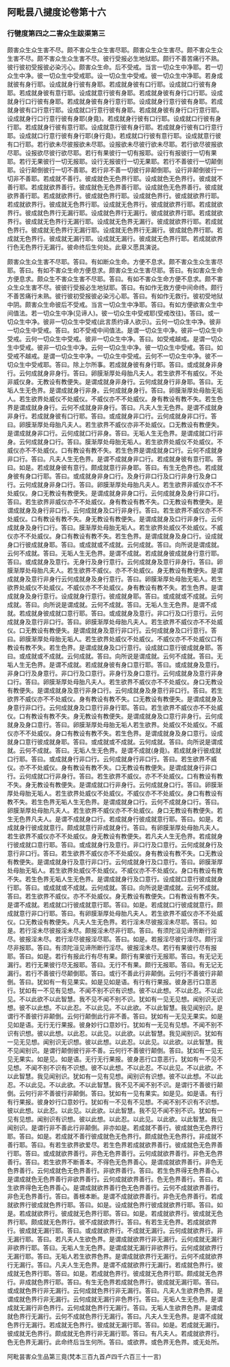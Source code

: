 ## 阿毗昙八揵度论卷第十六

### 行犍度第四之二害众生跋渠第三

颇害众生众生害不尽。颇不害众生众生害尽耶。颇害众生众生害尽。颇不害众生众生害不尽。颇不害众生众生害不尽。彼行受报必生地狱耶。颇行不善苦痛行不熟。彼行彼初受报彼必染污心。颇害众生命。后不受戒。当言一切众生中净耶。若一切众生中净。彼一切众生中受戒耶。设一切众生中受戒。彼一切众生中净耶。若身成就彼有身行耶。设成就身行彼有身耶。若成就身彼有口行耶。设成就口行彼有身耶。若成就身彼有意行耶。设成就意行彼有身耶。若成就身彼有身行口行耶。设成就身行口行彼有身耶。若成就身彼有身行意行耶。设成就身行意行彼有身耶。若成就身彼有口行意行耶。设成就口行意行彼有身耶。若成就身彼有身行口行意行耶。设成就身行口行意行彼有身耶(身竟)。若成就身行彼有口行耶。设成就口行彼有身行耶。若成就身行彼有意行耶。设成就意行彼有身行耶。若成就身行彼有口行意行耶。设成就口行意行彼有身行耶(身行竟)。若成就口行彼有意行耶。设成就意行彼有口行耶。若行欲未尽彼报欲未尽耶。设报欲未尽彼行欲未尽耶。若行欲尽彼报欲尽耶。设报欲尽彼行欲尽耶。若行有果彼行一切有报耶。设行有报彼行一切有果耶。若行无果彼行一切无报耶。设行无报彼行一切无果耶。若行不善彼行一切颠倒耶。设行颠倒彼行一切不善耶。若行非不善一切彼行非颠倒耶。设行非颠倒彼行一切非不善耶。若成就不善行。彼成就色无色界行耶。设成就色无色界行。彼成就不善行耶。若成就欲界善行。彼成就色无色界善行耶。设成就色无色界善行。彼成就欲界善行耶。若成就欲界行。彼成就色界行耶。设成就色界行。彼成就欲界行耶。若成就欲界行。彼成就无色界行耶。设成就无色界行。彼成就欲界行耶。若成就欲界行。彼成就色界行无漏行耶。设成就色界行无漏行。彼成就欲界行耶。若成就欲界行。彼成就无色界行无漏行耶。设成就无色界无漏行。彼成就欲界行耶。若成就色界行。彼成就无色界行无漏行耶。设成就无色界行无漏行。彼成就色界行耶。若成就无色界行。彼成就无漏行耶。设成就无漏行。彼成就无色界行耶。若成就欲界行色无色界行无漏行。彼命终后生何处。此章义愿具演说。

颇害众生众生害不尽耶。答曰。有如断众生命。方便不息求。颇不害众生众生害尽耶。答曰。有如不害众生命方便息求。颇害众生众生害尽耶。答曰。有如害众生命方便息求。颇众生不害众生害不尽耶。答曰。有如不害众生命方便不息求。颇不害众生众生害不尽。彼彼行受报必生地狱耶。答曰。有如作无救方便中间命终。颇行不善苦痛行未熟。彼行彼初受报彼必染污心耶。答曰。有如作无救行。彼初受地狱中阴。颇害众生命彼后不受戒。当言一切众生中净耶。答曰。有如方便欲害众生中间值法。若一切众生中净(见谛人)。彼一切众生中受戒耶(受戒改往)。答曰。或一切众生中净。彼非一切众生中受戒(此言质约译人欲示)。云何一切众生中净。彼非一切众生中受戒。答曰。如不受戒中间值法。是谓一切众生中净。彼非一切众生中受戒。云何一切众生中受戒。彼非一切众生中净。答曰。如受戒越戒。是谓一切众生中受戒。彼非一切众生中净。云何一切众生中净。彼一切众生中受戒。答曰。如受戒不越戒。是谓一切众生中净。一切众生中受戒。云何不一切众生中净。彼不一切众生中受戒耶。答曰。除上尔所事。若成就身彼有身行耶。答曰。或成就身非身行。云何成就身非身行。答曰。卵膜渐厚处母胎凡夫人。若生欲界不有威仪。不处非威仪身。无教设有教便失。是谓成就身非身行。云何成就身行非身耶。答曰。无垢人生无色界。是谓成就身行非身。云何成就身身行。答曰。卵膜渐厚处母胎无垢人。若生欲界处威仪不处威仪。不威仪亦不不处威仪。身有教设有教不失。若生色界是谓成就身身行。云何不成就身非身行。答曰。凡夫人生无色界。是谓不成就身非身行。若成就身彼有口行耶。答曰。或成就身非口行。云何成就身非口行。答曰。卵膜渐厚处母胎凡夫人。若生欲界不威仪亦非不处威仪。口无教设有教便失。是谓成就身非口行。云何成就口行非身。答曰。无垢人生无色界。是谓成就口行非身。云何成就身口行。答曰。膜渐厚处母胎无垢人。若生欲界处威仪不处威仪。不威仪亦不不处威仪。口有教设有教不失。若生色界是谓成就身口行。云何不成就身非口行。答曰。凡夫人生无色界。是谓不成就身非口行。若成就身彼有意行耶。答曰。如是。若成就身彼有意行。颇成就意行非身耶。答曰。有生无色界也。若成就身彼有身口行耶。答曰。或成就身非身口行。及身行非口行及口行非身行及身口行。云何成就身非身口行。答曰。卵膜渐厚处母胎凡夫人。若生欲界非威仪亦不不处威仪。身口无教设有教便失。是谓成就身非身口行。云何成就身及身行非口行。答曰。若生欲界非威仪亦不不处威仪。身有教设有教不失。口无教设有教便失。是谓成就身及身行非口行。云何成就身及口行非身行。答曰。若生欲界不威仪亦不不处威仪。口有教设有教不失。身无教设有教便失。是谓成就身及口行非身行。云何成就身及身行口行。答曰。膜渐厚处母胎无垢人。若生欲界处威仪不处威仪。不威仪亦不不处威仪。身口有教设有教不失。若生色界。是谓成就身及身口行。设成就身口行彼成就身耶。答曰。或成就或不成就。云何成就。答曰。向所说是谓成就。云何不成就。答曰。无垢人生无色界。是谓不成就。若成就身彼成就身行意行耶。答曰。或成就身及意行。无身行及身行意行。云何成就身及意行非身行。答曰。卵膜渐厚处母胎凡夫人。若生欲界不威仪。亦不不处威仪。身无教设有教便失。是谓成就身及意行非身行云何成就身及身行意行。答曰。卵膜渐厚处母胎无垢人。若生欲界处威仪不处威仪。不威仪亦不不处威仪。身有教设有教不失。若生色界。是谓成就身及身行意行。设成就身行意行。彼成就身耶。答曰。或成就或不成就。云何成就。答曰。向所说是谓成就。云何不成就。答曰。无垢人生无色界。是谓不成就。若成就身彼成就口意行耶。答曰。或成就身及意行。非口行及口行意行。云何成就身及意行非口行。答曰。卵膜渐厚处母胎凡夫人。若生欲界不威仪亦不不处威仪。口无教设有教便失。是谓成就身及意行非口行。云何成就身及口行意行。答曰。卵膜渐厚处母胎无垢人。若生欲界处威仪不处威仪。不威仪亦不不处威仪口有教设有教不失。若生色界。是谓成就身及口行意行。设成就口意行彼成就身耶。答曰。或成就或不成就。云何成就。答曰。向所说是谓成就。云何不成就。答曰。无垢人生无色界。是谓不成就。若成就身彼有身口意行耶。答曰。或成就身及意行。非身口行及身意行。非口行及口意行。非身行及身口意行。云何成就身及意行非身口行。答曰。卵膜渐厚处母胎凡夫人。若生欲界不威仪亦不不处威仪。身口无教设有教便失。是谓成就身及意行非身口行。云何成就身及身意行非口行。答曰。若生欲界不威仪亦不不处威仪。身有教设有教不失。口无教设有教便失。是谓成就身及身意行非口行。云何成就身及口意行非身行耶。答曰。若生欲界不威仪亦不不处威仪。口有教设有教不失。身无教设有教便失。是谓成就身及口意行非身行。云何成就身及身口意行。答曰。卵膜渐厚处母胎无垢人若生欲界。处威仪不处威仪。不威仪亦不不处威仪。身口有教设有教不失。若生色界。是谓成就身及身口意行。设成就身口意行彼成就身耶。答曰。或成就或不成就。云何成就。答曰。向所说是谓成就。云何不成就。答曰。无垢人生无色界。是谓不成就(身竟)。若成就身行彼成就口行耶。答曰。或成就身行非口行。云何成就身行非口行。答曰。若生欲界不威仪。亦不不处威仪。身有教设有教不失。口无教设有教便失。是谓成就身行非口行。云何成就口行非身行。答曰。若生欲界不威仪。亦不不处威仪。口有教设有教不失。身无教设有教便失。是谓成就口行非身行。云何成就身口行。答曰。卵膜渐厚处母胎无垢人。若生欲界处威仪不处威仪。不威仪亦不不处威仪。身口有教设有教不失。若生色界无垢人生无色界。是谓成就身口行。云何不成就身口行。答曰。卵膜渐厚处母胎凡夫人。若生欲界不威仪亦不不处威仪。身口无教设有教便失。若生无色界凡夫人。是谓不成就身口行。若成就身行彼成就意行耶。答曰。如是。若成就身行彼成就意行。颇成就意行非成就身行。答曰。有卵膜渐厚处母胎凡夫人。若生欲界不威仪亦不不处威仪。身无教设有教便失。若凡夫人生无色界。若成就身行彼成就口意行耶。答曰。或成就身行及意行。非口行及口意行。云何成就身行及意行非口行。答曰。若生欲界不威仪亦不不处威仪。身有教设有教不失。口无教设有教便失。是谓成就身行及意行非口行。云何成就身行及口意行。答曰。卵膜渐厚处母胎无垢人。若生欲界处威仪不处威仪。不威仪亦不不处威仪。身口有教设有教不失。若生色界无垢人生无色界。是谓成就身行及口意行。设成就口意行彼成就身行耶。答曰。或成就或不成就。云何成就。答曰。向所说是谓成就。云何不成就。答曰。若生欲界不威仪。亦不不处威仪。身无教设有教便失。口有教设有教不失。是谓不成就。若成就口行彼成就意行耶。答曰。如是。若成就口行彼成就意行。颇成就意行非口行耶。答曰。有卵膜渐厚处母胎凡夫人。若生欲界不威仪亦不不处威仪。口无教设有教便失。凡夫人生无色界。若行淫未尽彼报淫未尽耶。答曰。如是。若行淫未尽彼报淫未尽。颇报淫未尽非行耶。答曰。有须陀洹见谛所断行淫尽。彼报淫未尽。若行淫尽彼报淫尽耶。答曰。如是。若报淫尽彼行淫尽。颇行淫尽非报耶。答曰。有须陀洹见谛所断行淫尽。彼报淫未尽。若行有果彼行尽有报耶。答曰。如是。若行有报此行有尽有果。颇行有果彼行无报耶。答曰。有无记无漏行。若行无果彼行尽无报耶。答曰。无行不有果。颇行无报耶。答曰。有无记无漏行。若行不善彼行尽颠倒耶。答曰。或行不善此行非颠倒。云何行不善彼行非颠倒。答曰。犹如有一有见果实。如是见如是语。有行有行果报。彼身恶行口意恶行。犹如有一不见有见想。不闻不别不识有识想。彼不以此想。不以此忍。不以此见。不以此欲不以此智慧。我不见不闻不别不识。犹如有一见无见想。闻别识无识想。彼不以此想。不以此忍。不以此见。不以此欲。不以此智慧。我见闻别识。是谓行不善彼行非颠倒。云何行颠倒此行非不善。答曰。犹如有一无见无果实。如是见如是语。无行无行果报。彼身妙行口意妙行。犹如有一无见有见想。不闻不别不识有识想。彼以此想。以此忍。以此见。以此欲。以此智慧。我见闻别识。犹如有一见无见想。闻别识无识想。彼以此想。以此忍。以此见。以此欲。以此智慧。我不见闻别识。是谓行颠倒彼行非不善。云何行不善彼行颠倒。答曰。犹如有一见无见无果实。如是见。如是语。无行无行果报。彼身恶行口意恶行。犹如有一不见不见想。不闻不别不识有不识想。彼不以此想。不以此忍。不以此见。不以此欲。不以此智慧。我见闻别识。犹如有一见有见想。闻别识有识想。彼不以此想。不以此忍。不以此见。不以此欲。不以此智慧。我不见不闻不别不识。是谓行不善彼行颠倒。云何行非不善彼行非颠倒。答曰。犹如有一见有果实。如是见。如是语。有行有行果报。彼身妙行口意妙行。犹如有一不见有不见想。不闻不别不识有不识想。彼以此想。以此忍。以此见。以此欲。以此智慧。我不见不闻不别不识。犹如有一见有见想。闻别识有识想。彼以此想。以此忍。以此见。以此欲。以此智慧。我见闻别识。是谓行非不善此行非颠倒。非亦如是。若成就不善行。彼成就色无色界行耶。答曰。如是。若成就不善行彼成就色无色界行。颇成就色无色界行。非成就不善行耶。答曰。有若生欲界欲爱尽。若生色界若成就欲界善行。彼成就色无色界善行耶。答曰。或成就欲界善行。非色无色界善行。云何成就欲界善行。非色无色界善行。答曰。若生欲界不断善本。不得色无色界善心。是谓成就欲界善行。非色无色界善行。云何成就色无色界善行。非欲界善行。答曰。若生色界得无色界善心。是谓成就色无色界善行非欲界善行。云何成就欲界善行。色无色界善行。答曰。若生欲界得色无色界善心。是谓成就欲界善行色无色界善行。云何不成就欲界善行。非色无色界善行。答曰。善根本断。是谓不成就欲界善行。非色无色界善行。若成就欲界行彼成就色界行耶。答曰。如是。设成就色界行彼成就欲界行耶。答曰。如是。若成就欲界行。彼成就无色界行耶。答曰。如是。若成就欲界行。彼成就无色界行耶。颇成就无色界行。彼不成就欲界行。答曰。有若生无色界。若成就欲界行。彼成就无漏行耶。答曰。或成就欲界行。不成就无漏行。云何成就欲界行。非无漏行耶。答曰。若凡夫人生欲色界。是谓成就欲界行非无漏行。云何成就无漏行非欲界行耶。答曰。无垢人生无色界。是谓成就无漏行非欲界行。云何成就欲界行无漏行耶。答曰。无垢人若生欲界色界。是谓成就欲界行无漏行。云何不成就欲界行无漏行。答曰。凡夫人生无色界。是谓不成就欲界行无漏行。若成就色界行。彼成就无色界行耶。答曰。如是。若成就色界行。彼成就无色界行耶。颇成就无色界行。非成就色界行耶。答曰。有生无色界若成就色界行。彼成就无漏行耶。答曰。或成就色界行非无漏行。云何成就色界行非无漏行。答曰。凡夫人生欲界色界。是谓成就色界行非无漏行。云何成就无漏行非色界行。答曰。无垢人生无色界。是谓成就无漏行非色界行。云何成就色界行无漏行。答曰。无垢人生欲界色界。是谓成就色界行无漏行。云何不成就色界行无漏行。答曰。凡夫人生无色界。是谓不成就色界行无漏行。若成就无色界行。彼成就无漏行耶。答曰。如是。若成就无漏行。彼成就无色界行。颇成就无色界行非无漏行耶。答曰。有凡夫人。若成就欲界行。色无色界无漏行。此命终后当生何所。答曰。或欲界。或色界无色界。或无处所。

阿毗昙害众生品第三竟(梵本三百九首卢四千六百三十一言)